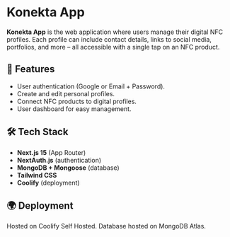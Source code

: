 # Konekta App

**Konekta App** is the web application where users manage their digital NFC profiles. Each profile can include contact details, links to social media, portfolios, and more – all accessible with a single tap on an NFC product.

## 🚀 Features
- User authentication (Google or Email + Password).
- Create and edit personal profiles.
- Connect NFC products to digital profiles.
- User dashboard for easy management.

## 🛠️ Tech Stack
- **Next.js 15** (App Router)
- **NextAuth.js** (authentication)
- **MongoDB + Mongoose** (database)
- **Tailwind CSS**
- **Coolify** (deployment)

## 🌍 Deployment

Hosted on Coolify Self Hosted.
Database hosted on MongoDB Atlas.
